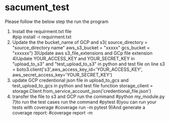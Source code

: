 # sacument_test
Please follow the below step the run the program
1) Install the requirment.txt file  
        #pip install -r requirment.txt
2) Update the the bucket_name of GCP and s3( source_directory = "source_directory name"
        aws_s3_bucket = "xxxxx"
        gcs_bucket = "xxxxxx")
3)Update aws s3_file_extensions and GCp file extension 
4)Update YOUR_ACCESS_KEY and YOUR_SECRET_KEY in "upload_to_s3" and "test_upload_to_s3" in python and test file  on line
      s3 = boto3.client('s3',aws_access_key_id='YOUR_ACCESS_KEY', aws_secret_access_key='YOUR_SECRET_KEY')
5) update GCP credentional json file in upload_to_gcs and test_upload_to_gcs in python and test file function
         storage_client = storage.Client.from_service_account_json('credentional_file.json')
6) transfer the file to s3 and GCP run the command
        #python my_module.py
7)to run the test cases run the command
        #pytest
8)you can run your tests with coverage
        #coverage run -m pytest
9)And generate a coverage report:
        #coverage report -m


        
